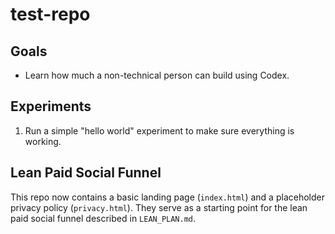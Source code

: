# test-repo

## Goals

- Learn how much a non-technical person can build using Codex.

## Experiments

1. Run a simple "hello world" experiment to make sure everything is working.

## Lean Paid Social Funnel

This repo now contains a basic landing page (`index.html`) and a placeholder
privacy policy (`privacy.html`). They serve as a starting point for the lean
paid social funnel described in `LEAN_PLAN.md`.
